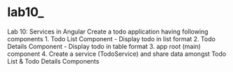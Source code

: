 # lab10_
Lab 10: Services in Angular Create a todo application having following components  1. Todo List Component - Display todo in list format  2. Todo Details Component - Display todo in table format  3. app root (main) component  4. Create a service (TodoService) and share data amongst Todo List &amp; Todo Details Components
